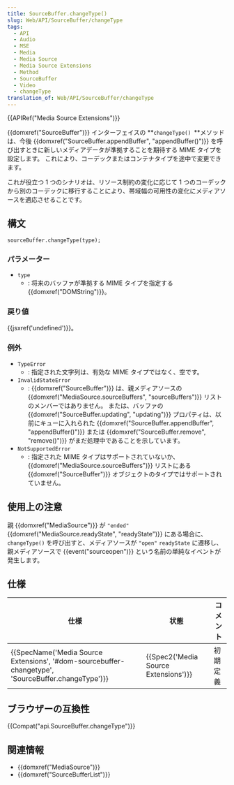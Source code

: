```yaml
---
title: SourceBuffer.changeType()
slug: Web/API/SourceBuffer/changeType
tags:
  - API
  - Audio
  - MSE
  - Media
  - Media Source
  - Media Source Extensions
  - Method
  - SourceBuffer
  - Video
  - changeType
translation_of: Web/API/SourceBuffer/changeType
---
```

{{APIRef("Media Source Extensions")}}

{{domxref("SourceBuffer")}} インターフェイスの **`changeType() `**メソッドは、今後 {{domxref("SourceBuffer.appendBuffer", "appendBuffer()")}} を呼び出すときに新しいメディアデータが準拠することを期待する MIME タイプを設定します。 これにより、コーデックまたはコンテナタイプを途中で変更できます。

これが役立つ 1 つのシナリオは、リソース制約の変化に応じて 1 つのコーデックから別のコーデックに移行することにより、帯域幅の可用性の変化にメディアソースを適応させることです。

## 構文

    sourceBuffer.changeType(type);

### パラメーター

- `type`
  - : 将来のバッファが準拠する MIME タイプを指定する {{domxref("DOMString")}}。

### 戻り値

{{jsxref('undefined')}}。

### 例外

- `TypeError`
  - : 指定された文字列は、有効な MIME タイプではなく、空です。
- `InvalidStateError`
  - : {{domxref("SourceBuffer")}} は、親メディアソースの {{domxref("MediaSource.sourceBuffers", "sourceBuffers")}} リストのメンバーではありません。 または、バッファの {{domxref("SourceBuffer.updating", "updating")}} プロパティは、以前にキューに入れられた {{domxref("SourceBuffer.appendBuffer", "appendBuffer()")}} または {{domxref("SourceBuffer.remove", "remove()")}} がまだ処理中であることを示しています。
- `NotSupportedError`
  - : 指定された MIME タイプはサポートされていないか、{{domxref("MediaSource.sourceBuffers")}} リストにある {{domxref("SourceBuffer")}} オブジェクトのタイプではサポートされていません。

## 使用上の注意

親 {{domxref("MediaSource")}} が `"ended"` {{domxref("MediaSource.readyState", "readyState")}} にある場合に、`changeType()` を呼び出すと、メディアソースが `"open"` `readyState` に遷移し、親メディアソースで {{event("sourceopen")}} という名前の単純なイベントが発生します。

## 仕様

| 仕様                                                                                                                                 | 状態                                             | コメント |
| ------------------------------------------------------------------------------------------------------------------------------------ | ------------------------------------------------ | -------- |
| {{SpecName('Media Source Extensions', '#dom-sourcebuffer-changetype', 'SourceBuffer.changeType')}} | {{Spec2('Media Source Extensions')}} | 初期定義 |

## ブラウザーの互換性

{{Compat("api.SourceBuffer.changeType")}}

## 関連情報

- {{domxref("MediaSource")}}
- {{domxref("SourceBufferList")}}
